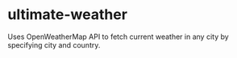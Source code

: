 # ultimate-weather
Uses OpenWeatherMap API to fetch current weather in any city by specifying city and country.
